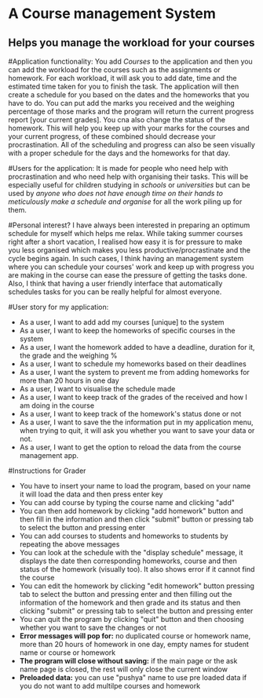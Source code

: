 # A Course management System

## Helps you manage the workload for your courses

#Application functionality:
You add *Courses* to the application and then you can add the workload for the courses such as the assignments or
homework. For each workload, it will ask you to add date, time and the estimated time taken for you to finish the task. The
application will then create a schedule for you based on the dates and the homeworks that you have to do. You can put add
the marks you received and the weighing percentage of those marks and the program will return the current progress report
[your current grades]. You cna also change the status of the homework. This will help you keep up with your marks for the
courses and your current progress, of these combined should decrease your procrastination. All of the scheduling and progress
can also be seen visually with a proper schedule for the days and the homeworks for that day.

#Users for the application:
It is made for people who need help with procrastination and who need help with organising their tasks.
This will be especially useful for children studying in *schools* or *universities* but can be used by *anyone who does not
have enough time on their hands to meticulously make a schedule and organise* for all the work piling up for them.

#Personal interest?
I have always been interested in preparing an optimum schedule for myself which helps me relax. While taking
summer courses right after a short vacation, I realised how easy it is for pressure to make you less organised which makes
you less productive/procrastinate and the cycle begins again. In such cases, I think having an management system where you
can schedule your courses' work and keep up with progress you are making in the course can ease the pressure of getting
the tasks done. Also, I think that having a user friendly interface that automatically schedules tasks for you can be
really helpful for almost everyone.

#User story for my application:
- As a user, I want to add add my courses [unique] to the system
- As a user, I want to keep the homeworks of specific courses in the system
- As a user, I want the homework added to have a deadline, duration for it, the grade and the weighing %
- As a user, I want to schedule my homeworks based on their deadlines
- As a user, I want the system to prevent me from adding homeworks for more than 20 hours in one day
- As a user, I want to visualise the schedule made
- As a user, I want to keep track of the grades of the received and how I am doing in the course
- As a user, I want to keep track of the homework's status done or not
- As a user, I want to save the the information put in my application menu, when trying to quit, it will ask you
    whether you want to save your data or not.
- As a user, I want to get the option to reload the data from the course management app.

#Instructions for Grader
- You have to insert your name to load the program, based on your name it will load the data and then press enter key
- You can add course by typing the course name and clicking "add"
- You can then add homework by clicking "add homework" button and then fill in the information and then click "submit" button or pressing tab to select the button and pressing enter
- You can add courses to students and homeworks to students by repeating the above messages
- You can look at the schedule with the "display schedule" message, it displays the date then corresponding homeworks,
course and then status of the homework (visually too). It also shows error if it cannot find the course
 - You can edit the homework by clicking "edit homework" button pressing tab to select the button and pressing enter and then filling out the
 information of the homework and then grade and its status and then clicking "submit" or pressing tab to select the button and pressing enter
 - You can quit the program by clicking "quit" button and then choosing whether you want to save the changes or not
 - **Error messages will pop for:** no duplicated course or homework name, more than 20 hours of homework in one day,
 empty names for student name or course or homework
 - **The program will close without saving:** if the main page or the ask name page is closed,
 the rest will only close the current window
- **Preloaded data:** you can use "pushya" name to use pre loaded data if you do not want to add multilpe courses and homework

